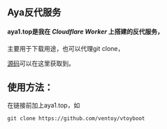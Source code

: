 ## **Aya反代服务**

#### aya1.top是我在 *Cloudflare Worker* 上搭建的反代服务，

主要用于下载用途，也可以代理git clone，

[源码](https://gitlab.com/NickCao/experiments/-/blob/master/workers/r.js)可以在这里获取到。

## 使用方法：

在链接前加上aya1.top，如

`git clone https://github.com/ventoy/vtoyboot`